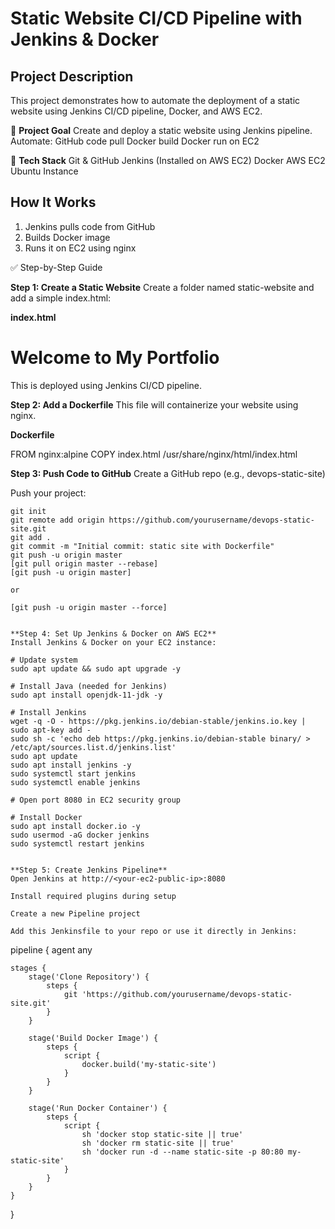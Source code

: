 # Static Website CI/CD Pipeline with Jenkins & Docker

## Project Description
This project demonstrates how to automate the deployment of a static website using Jenkins CI/CD pipeline, Docker, and AWS EC2.

📌 **Project Goal**
Create and deploy a static website using Jenkins pipeline. Automate:
GitHub code pull
Docker build
Docker run on EC2

🧱 **Tech Stack**
Git & GitHub
Jenkins (Installed on AWS EC2)
Docker
AWS EC2 Ubuntu Instance

## How It Works
1. Jenkins pulls code from GitHub
2. Builds Docker image
3. Runs it on EC2 using nginx


✅ Step-by-Step Guide

**Step 1: Create a Static Website**
Create a folder named static-website and add a simple index.html:

**index.html**

<!DOCTYPE html>
<html>
<head>
  <title>My DevOps Portfolio</title>
</head>
<body>
  <h1>Welcome to My Portfolio</h1>
  <p>This is deployed using Jenkins CI/CD pipeline.</p>
</body>
</html>


**Step 2: Add a Dockerfile**
This file will containerize your website using nginx.

**Dockerfile**

FROM nginx:alpine
COPY index.html /usr/share/nginx/html/index.html


**Step 3: Push Code to GitHub**
Create a GitHub repo (e.g., devops-static-site)

Push your project:

```
git init
git remote add origin https://github.com/yourusername/devops-static-site.git
git add .
git commit -m "Initial commit: static site with Dockerfile"
git push -u origin master
[git pull origin master --rebase]
[git push -u origin master]

or

[git push -u origin master --force]


**Step 4: Set Up Jenkins & Docker on AWS EC2**
Install Jenkins & Docker on your EC2 instance:

# Update system
sudo apt update && sudo apt upgrade -y

# Install Java (needed for Jenkins)
sudo apt install openjdk-11-jdk -y

# Install Jenkins
wget -q -O - https://pkg.jenkins.io/debian-stable/jenkins.io.key | sudo apt-key add -
sudo sh -c 'echo deb https://pkg.jenkins.io/debian-stable binary/ > /etc/apt/sources.list.d/jenkins.list'
sudo apt update
sudo apt install jenkins -y
sudo systemctl start jenkins
sudo systemctl enable jenkins

# Open port 8080 in EC2 security group

# Install Docker
sudo apt install docker.io -y
sudo usermod -aG docker jenkins
sudo systemctl restart jenkins


**Step 5: Create Jenkins Pipeline**
Open Jenkins at http://<your-ec2-public-ip>:8080

Install required plugins during setup

Create a new Pipeline project

Add this Jenkinsfile to your repo or use it directly in Jenkins:

```
pipeline {
    agent any

    stages {
        stage('Clone Repository') {
            steps {
                git 'https://github.com/yourusername/devops-static-site.git'
            }
        }

        stage('Build Docker Image') {
            steps {
                script {
                    docker.build('my-static-site')
                }
            }
        }

        stage('Run Docker Container') {
            steps {
                script {
                    sh 'docker stop static-site || true'
                    sh 'docker rm static-site || true'
                    sh 'docker run -d --name static-site -p 80:80 my-static-site'
                }
            }
        }
    }
}

